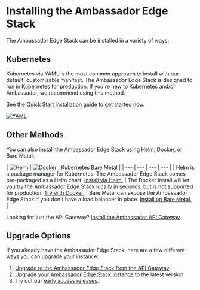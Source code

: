 # Installing the Ambassador Edge Stack

The Ambassador Edge Stack can be installed in a variety of ways:

## Kubernetes 

Kubernetes via YAML is the most common approach to install with our default, customizable manifest. The Ambassador Edge Stack is designed to run in Kubernetes for production. If you're new to Kubernetes and/or Ambassador, we recommend using this method.

See the [Quick Start](../../user-guide/getting-started) installation guide to get started now.

[![YAML](../../doc-images/kubernetes.png)](../../user-guide/getting-started)

## Other Methods

You can also install the Ambassador Edge Stack using Helm, Docker, or Bare Metal.

| [![Helm](../../doc-images/helm.png)](../../user-guide/helm) | [![Docker](../../doc-images/docker.png)](../../about/quickstart) | [Kubernetes Bare Metal](../../user-guide/bare-metal) |
| --- | --- | --- | --- |
| Helm is a package manager for Kubernetes. The Ambassador Edge Stack comes pre-packaged as a Helm chart. [Install via Helm.](../../user-guide/helm) | The Docker install will let you try the Ambassador Edge Stack locally in seconds, but is not supported for production. [Try with Docker.](../../about/quickstart) | Bare Metal can expose the Ambassador Edge Stack if you don't have a load balancer in place. [Install on Bare Metal.](../../user-guide/bare-metal) |

Looking for just the API Gateway? [Install the Ambassador API Gateway](../../user-guide/install-ambassador-oss).


## Upgrade Options

If you already have the Ambassador Edge Stack, here are a few different ways you can upgrade your instance:

1. [Upgrade to the Ambassador Edge Stack from the API Gateway](../../user-guide/upgrade-to-edge-stack).
2. [Upgrade your Ambassador Edge Stack instance](../../reference/upgrading) to the latest version.
3. Try out our [early access releases](../../user-guide/early-access).
